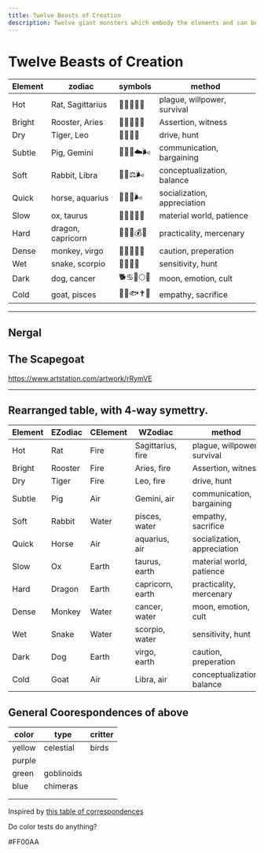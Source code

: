 ```yaml
---
title: Twelve Beasts of Creation
description: Twelve giant monsters which embody the elements and can be petitioned for superpowers.
---
```


#  Twelve Beasts of Creation

Element  | zodiac  |  symbols | method
---|---|---|---
Hot  | Rat, Sagittarius  | 🐀♐🏹🦠🔥  | plague, willpower, survival
Bright  | Rooster, Aries  |  🐓♈🐏🔆🔥 | Assertion, witness
Dry  | Tiger, Leo  | 🐅♌🦁🔥  | drive, hunt
Subtle  | Pig, Gemini  | 🐖♊👬☁️🌬  | communication, bargaining
Soft  | Rabbit, Libra  |  🐇♎⚖🌬 | conceptualization, balance
Quick  | horse, aquarius  |  🐎♒🏺🌬 | socialization, appreciation
Slow  | ox, taurus  | 🐂♉🐂🗻🗿  | material world, patience
Hard  | dragon, capricorn | 🐉♑🐐💰🗿  | practicality, mercenary
Dense  | monkey, virgo  | 🐒♍👧🦧🗿  | caution, preperation
Wet  | snake,  scorpio | 🐍♏🦂🌊  | sensitivity, hunt
Dark  | dog, cancer  |  🐕♋🦀🌕🌊 | moon, emotion, cult
Cold  | goat, pisces  | 🐐♓🐟✝️🌊  | empathy, sacrifice



---


## Nergal











## The Scapegoat

https://www.artstation.com/artwork/rRymVE


---

## Rearranged table, with 4-way symettry.

| Element | EZodiac | CElement | WZodiac           |   | method                      | color  |
|---------|---------|----------|-------------------|---|-----------------------------|--------|
| Hot     | Rat     | Fire     | Sagittarius, fire |   | plague, willpower, survival | orange |
| Bright  | Rooster | Fire     | Aries, fire       |   | Assertion, witness          | white  |
| Dry     | Tiger   | Fire     | Leo, fire         |   | drive, hunt                 | yellow |
| Subtle  | Pig     | Air      | Gemini, air       |   | communication, bargaining   | pink   |
| Soft    | Rabbit  | Water    | pisces, water     |   | empathy, sacrifice          | blue   |
| Quick   | Horse   | Air      | aquarius, air     |   | socialization, appreciation | red    |
| Slow    | Ox      | Earth    | taurus, earth     |   | material world, patience    | brown  |
| Hard    | Dragon  | Earth    | capricorn, earth  |   | practicality, mercenary     | grey   |
| Dense   | Monkey  | Water    | cancer, water     |   | moon, emotion, cult         | green  |
| Wet     | Snake   | Water    | scorpio, water    |   | sensitivity, hunt           | teal   |
| Dark    | Dog     | Earth    | virgo, earth      |   | caution, preperation        | black  |
| Cold    | Goat    | Air      | Libra, air        |   | conceptualization, balance  | purple |



## General Coorespondences of above

color | type | critter
---|---|---
yellow | celestial | birds
purple ||
green | goblinoids |
blue | chimeras |
||
||





Inspired by [this table of correspondences](http://epicsavingthrow.com/dnd/planescape_planes.htm)


Do color tests do anything?

#FF00AA

